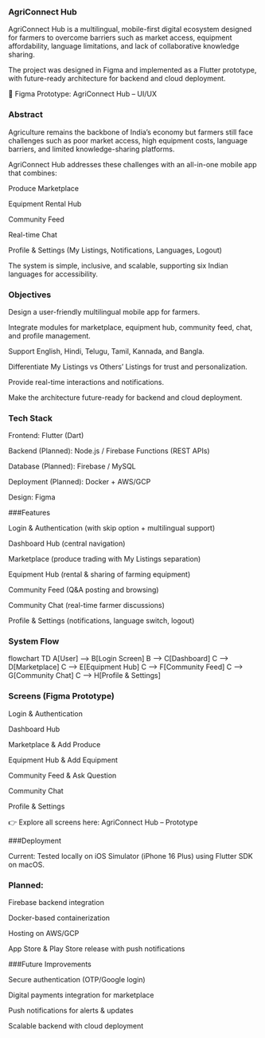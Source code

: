 ### AgriConnect Hub

AgriConnect Hub is a multilingual, mobile-first digital ecosystem designed for farmers to overcome barriers such as market access, equipment affordability, language limitations, and lack of collaborative knowledge sharing.

The project was designed in Figma and implemented as a Flutter prototype, with future-ready architecture for backend and cloud deployment.

🔗 Figma Prototype: AgriConnect Hub – UI/UX


### Abstract

Agriculture remains the backbone of India’s economy but farmers still face challenges such as poor market access, high equipment costs, language barriers, and limited knowledge-sharing platforms.

AgriConnect Hub addresses these challenges with an all-in-one mobile app that combines:

Produce Marketplace

Equipment Rental Hub

Community Feed

Real-time Chat

Profile & Settings (My Listings, Notifications, Languages, Logout)

The system is simple, inclusive, and scalable, supporting six Indian languages for accessibility.


### Objectives

Design a user-friendly multilingual mobile app for farmers.

Integrate modules for marketplace, equipment hub, community feed, chat, and profile management.

Support English, Hindi, Telugu, Tamil, Kannada, and Bangla.

Differentiate My Listings vs Others’ Listings for trust and personalization.

Provide real-time interactions and notifications.

Make the architecture future-ready for backend and cloud deployment.


### Tech Stack

Frontend: Flutter (Dart)

Backend (Planned): Node.js / Firebase Functions (REST APIs)

Database (Planned): Firebase / MySQL

Deployment (Planned): Docker + AWS/GCP

Design: Figma


###Features

Login & Authentication (with skip option + multilingual support)

Dashboard Hub (central navigation)

Marketplace (produce trading with My Listings separation)

Equipment Hub (rental & sharing of farming equipment)

Community Feed (Q&A posting and browsing)

Community Chat (real-time farmer discussions)

Profile & Settings (notifications, language switch, logout)


### System Flow
flowchart TD
  A[User] --> B[Login Screen]
  B --> C[Dashboard]
  C --> D[Marketplace]
  C --> E[Equipment Hub]
  C --> F[Community Feed]
  C --> G[Community Chat]
  C --> H[Profile & Settings]


### Screens (Figma Prototype)

Login & Authentication

Dashboard Hub

Marketplace & Add Produce

Equipment Hub & Add Equipment

Community Feed & Ask Question

Community Chat

Profile & Settings

👉 Explore all screens here: AgriConnect Hub – Prototype


###Deployment

Current: Tested locally on iOS Simulator (iPhone 16 Plus) using Flutter SDK on macOS.


### Planned:

Firebase backend integration

Docker-based containerization

Hosting on AWS/GCP

App Store & Play Store release with push notifications


###Future Improvements

Secure authentication (OTP/Google login)

Digital payments integration for marketplace

Push notifications for alerts & updates

Scalable backend with cloud deployment
